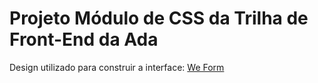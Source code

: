 # Projeto Módulo de CSS da Trilha de Front-End da Ada
Design utilizado para construir a interface: [We Form](https://www.figma.com/file/w11Rpk9e1tqreNMtHAVrDm/We-Form?type=design&node-id=0-1&t=5beTOQGcEByQQqLR-0)
